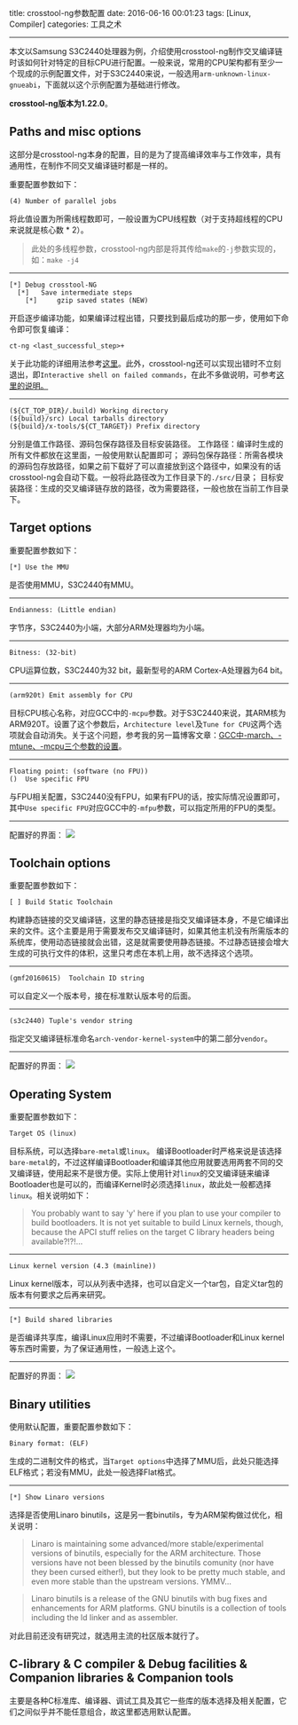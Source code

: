 title: crosstool-ng参数配置
date: 2016-06-16 00:01:23
tags: [Linux, Compiler]
categories: 工具之术

---

本文以Samsung S3C2440处理器为例，介绍使用crosstool-ng制作交叉编译链时该如何针对特定的目标CPU进行配置。一般来说，常用的CPU架构都有至少一个现成的示例配置文件，对于S3C2440来说，一般选用`arm-unknown-linux-gnueabi`，下面就以这个示例配置为基础进行修改。

<!--more-->

**crosstool-ng版本为1.22.0**。

## **Paths and misc options**
这部分是crosstool-ng本身的配置，目的是为了提高编译效率与工作效率，具有通用性，在制作不同交叉编译链时都是一样的。

重要配置参数如下：

```
(4) Number of parallel jobs
```
将此值设置为所需线程数即可，一般设置为CPU线程数（对于支持超线程的CPU来说就是核心数 * 2）。

> 此处的多线程参数，crosstool-ng内部是将其传给`make`的`-j`参数实现的，如：`make -j4`

----------

```
[*] Debug crosstool-NG                                                    
  [*]   Save intermediate steps                                             
    [*]     gzip saved states (NEW)
```
开启逐步编译功能，如果编译过程出错，只要找到最后成功的那一步，使用如下命令即可恢复编译：
```
ct-ng <last_successful_step>+
```

关于此功能的详细用法参考[这里](http://www.crifan.com/files/doc/docbook/crosstool_ng/release/html/crosstool_ng.html#restore_from_fail_step)。此外，crosstool-ng还可以实现出错时不立刻退出，即`Interactive shell on failed commands`，在此不多做说明，可参考[这里的说明。](http://www.crifan.com/files/doc/docbook/crosstool_ng/release/html/crosstool_ng.html#error_but_not_exit)

----------
```
(${CT_TOP_DIR}/.build) Working directory
(${build}/src) Local tarballs directory
(${build}/x-tools/${CT_TARGET}) Prefix directory
```
分别是值工作路径、源码包保存路径及目标安装路径。
工作路径：编译时生成的所有文件都放在这里面，一般使用默认配置即可；
源码包保存路径：所需各模块的源码包存放路径，如果之前下载好了可以直接放到这个路径中，如果没有的话crosstool-ng会自动下载。一般将此路径改为工作目录下的`./src/`目录；
目标安装路径：生成的交叉编译链存放的路径，改为需要路径，一般也放在当前工作目录下。

## **Target options**
重要配置参数如下：

```
[*] Use the MMU
```
是否使用MMU，S3C2440有MMU。

----------

```
Endianness: (Little endian)
```
字节序，S3C2440为小端，大部分ARM处理器均为小端。

----------

```
Bitness: (32-bit)
```
CPU运算位数，S3C2440为32 bit，最新型号的ARM Cortex-A处理器为64 bit。

----------

``` shell
(arm920t) Emit assembly for CPU
```
目标CPU核心名称，对应GCC中的`-mcpu`参数。对于S3C2440来说，其ARM核为ARM920T。设置了这个参数后，`Architecture level`及`Tune for CPU`这两个选项就会自动消失。关于这个问题，参考我的另一篇博客文章：[GCC中-march、-mtune、-mcpu三个参数的设置](/2016/06/15/GCC%E4%B8%AD-march%E3%80%81-mtune%E3%80%81-mcpu%E4%B8%89%E4%B8%AA%E5%8F%82%E6%95%B0%E7%9A%84%E8%AE%BE%E7%BD%AE/)。

----------

```
Floating point: (software (no FPU))
()  Use specific FPU
```
与FPU相关配置，S3C2440没有FPU，如果有FPU的话，按实际情况设置即可，其中`Use specific FPU`对应GCC中的`-mfpu`参数，可以指定所用的FPU的类型。

----------

配置好的界面：
![](http://gmf.shengnengjin.cn/20160615172011.png)


## **Toolchain options**
重要配置参数如下：

```
[ ] Build Static Toolchain
```
构建静态链接的交叉编译链，这里的静态链接是指交叉编译链本身，不是它编译出来的文件。这个主要是用于需要发布交叉编译链时，如果其他主机没有所需版本的系统库，使用动态链接就会出错，这是就需要使用静态链接。不过静态链接会增大生成的可执行文件的体积，这里只考虑在本机上用，故不选择这个选项。

----------

```
(gmf20160615)  Toolchain ID string
```
可以自定义一个版本号，接在标准默认版本号的后面。

----------

```
(s3c2440) Tuple's vendor string
```
指定交叉编译链标准命名`arch-vendor-kernel-system`中的第二部分`vendor`。

----------

配置好的界面：
![](http://gmf.shengnengjin.cn/20160615220831.png)

## **Operating System**
重要配置参数如下：

```
Target OS (linux)
```
目标系统，可以选择`bare-metal`或`linux`。
编译Bootloader时严格来说是该选择`bare-metal`的，不过这样编译Bootloader和编译其他应用就要选用两套不同的交叉编译链，使用起来不是很方便。实际上使用针对`linux`的交叉编译链来编译Bootloader也是可以的，而编译Kernel时必须选择`linux`，故此处一般都选择`linux`。相关说明如下：
> You probably want to say 'y' here if you plan to use your compiler to build bootloaders. It is not yet suitable to build Linux kernels, though, because the APCI stuff relies on the target C library headers being available?!?!...

----------

```
Linux kernel version (4.3 (mainline))
```
Linux kernel版本，可以从列表中选择，也可以自定义一个tar包，自定义tar包的版本有何要求之后再来研究。

----------

```
[*] Build shared libraries
```
是否编译共享库，编译Linux应用时不需要，不过编译Bootloader和Linux kernel等东西时需要，为了保证通用性，一般选上这个。

----------

配置好的界面：
![](http://gmf.shengnengjin.cn/20160615223725.png)

## **Binary utilities**
使用默认配置，重要配置参数如下：

```
Binary format: (ELF)
```
生成的二进制文件的格式，当`Target options`中选择了MMU后，此处只能选择ELF格式；若没有MMU，此处一般选择Flat格式。

----------

```
[*] Show Linaro versions
```
选择是否使用Linaro binutils，这是另一套binutils，专为ARM架构做过优化，相关说明：

> Linaro is maintaining some advanced/more stable/experimental versions of binutils, especially for the ARM architecture. Those versions have not been blessed by the binutils comunity (nor have they been cursed either!), but they look to be pretty much stable, and even more stable than the upstream versions. YMMV...

> Linaro binutils is a release of the GNU binutils with bug fixes and enhancements for ARM platforms. GNU binutils is a collection of tools including the ld linker and as assembler.

对此目前还没有研究过，就选用主流的社区版本就行了。

## **C-library & C compiler & Debug facilities & Companion libraries & Companion tools**

主要是各种C标准库、编译器、调试工具及其它一些库的版本选择及相关配置，它们之间似乎并不能任意组合，故这里都选用默认配置。



